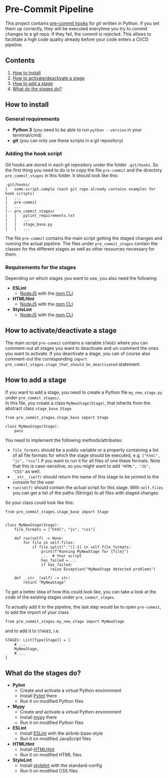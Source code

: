 # Pre-Commit Pipeline
This project contains [pre-commit hooks](https://git-scm.com/book/en/v2/Customizing-Git-Git-Hooks) for *git* written in 
Python. If you set them up correctly, they will be executed everytime you try to commit changes to a git repo. If they 
fail, the commit is rejected. This allows to facilitate a high code quality already before your code enters a CI/CD 
pipeline.
  
## Contents
1. [How to install](#how-to-install)
2. [How to activate/deactivate a stage](#how-to-activatedeactivate-a-stage)
3. [How to add a stage](#how-to-add-a-stage)
4. [What do the stages do?](#what-do-the-stages-do)

## How to install
### General requirements
* **Python 3** (you need to be able to run `python --version` in your terminal/cmd)
* **git** (you can only use these scripts in a git repository)

### Adding the hook script
Git hooks are stored in each git repository under the folder `.git/hooks`. So the first thing you need to do is to copy 
the file `pre-commit` and the directory `pre_commit_stages` in this folder. It should look like this:  
```
.git/hooks/
|   some-script.sample (each git repo already contains examples for hook scripts)
|   ...
|   pre-commit   
|   ...
|-- pre_commit_stages/
|   |   pylint_requirements.txt
|   |   ...
|   |   stage_base.py
|   |   ...
```
The file `pre-commit` contains the main script getting the staged changes and running the actual pipeline. The 
files under `pre_commit_stages` contain the classes for the different stages as well as other resources necessary for 
them.  

### Requirements for the stages  
Depending on which stages you want to use, you also need the following:
* **ESLint**
  * [NodeJS](https://nodejs.org/) with the [npm CLI](https://docs.npmjs.com/cli/v8/commands/npm)
* **HTMLHint**
  * [NodeJS](https://nodejs.org/) with the [npm CLI](https://docs.npmjs.com/cli/v8/commands/npm)
* **StyleLint**
  * [NodeJS](https://nodejs.org/) with the [npm CLI](https://docs.npmjs.com/cli/v8/commands/npm)     
    

## How to activate/deactivate a stage
The main script `pre-commit` contains a variable `STAGES` where you can comment-out all stages you want to deactivate 
and un-comment the ones you want to activate. If you deactivate a stage, you can of course also comment-out the corresponding 
`import pre_commit_stages.stage_that_should_be_deactivated` statement. 


## How to add a stage
If you want to add a stage, you need to create a Python file `my_new_stage.py` under `pre_commit_stages/`.  
In this file, you create a class `MyNewStage(Stage)`, that inherits from the abstract class `stage_base.Stage`.
```
from pre_commit_stages.stage_base import Stage

class MyNewStage(Stage):
    pass
```
You need to implement the following methods/attributes:
* `file_formats` should be a public variable or a property containing a list of all file formats for which the stage 
  should be executed, e.g. `["html", "js", "css"]` if you want to run it for all files of one these formats. Note that 
  this is case-sensitive, so you might want to add `"HTML", "JS", "CSS"` as well.
* `__str__(self)` should return the name of this stage to be printed to the console for the user  
* `run(self)` should contain the actual script for this stage. With `self.files` you can get a list of the paths 
  (Strings) to all files with staged changes  
  
So your class could look like this:
```
from pre_commit_stages.stage_base import Stage


class MyNewStage(Stage):
    file_formats = ["html", "js", "css"]

    def run(self) -> None:
        for file in self.files:
            if file.split(".")[-1] in self.file_formats:
                print(f"Running MyNewStage for {file}")
                ...  # Your script
                has_failed = ...
                if has_failed:
                    raise Exception("MyNewStage detected problems")

    def __str__(self) -> str:
        return "MyNewStage"

```  
To get a better idea of how this could look like, you can take a look at the code of the existing stages under
`pre_commit_stages`.  
  
To actually add it to the pipeline, the last step would be to open `pre-commit`, to add the import of your class
```
from pre_commit_stages.my_new_stage import MyNewStage
```  
and to add it to `STAGES`, i.e.
```
STAGES: List[Type[Stage]] = [
    # ...    
    MyNewStage,
    # ...
]
```
## What do the stages do?
* **Pylint**
  * Create and activate a virtual Python environment
  * Install [Pylint](https://pylint.org/) there
  * Run it on modified Python files
* **Mypy**
  * Create and activate a virtual Python environment
  * Install [mypy](http://mypy-lang.org/) there
  * Run it on modified Python files
* **ESLint**
  * Install [ESLint](https://eslint.org/) with the airbnb-base-style
  * Run it on modified JavaScript files
* **HTMLHint**
  * Install [HTMLHint](https://htmlhint.com/)
  * Run it on modified HTML files  
* **StyleLint**
  * Install [stylelint](https://stylelint.io/) with the standard-config
  * Run it on modified CSS files      